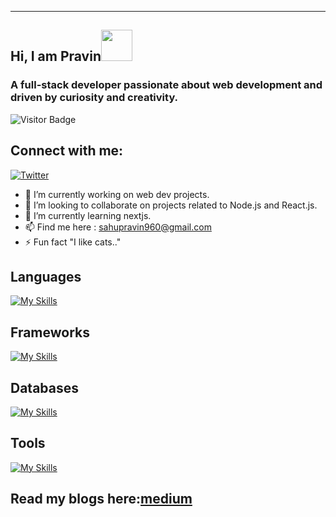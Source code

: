 ---


## Hi, I am Pravin<img src="https://media.giphy.com/media/mGcNjsfWAjY5AEZNw6/giphy.gif" width="50">
### A full-stack developer passionate about web development and driven by curiosity and creativity.

![Visitor Badge](https://visitor-badge.laobi.icu/badge?page_id=prvn347.prvn347)

## Connect with me:
<a href="https://www.twitter.com/prvn347" target="__blank"><img src="https://img.shields.io/twitter/follow/prvn?style=social" alt="Twitter"></a>
- 🔭 I’m currently working on web dev projects.
- 👯 I’m looking to collaborate on projects related to Node.js and React.js.
- 🌱 I’m currently learning nextjs.
- 📫 Find me here : [sahupravin960@gmail.com](mailto:sahupravin960@gmail.com)
- ⚡ Fun fact "I like cats.."

<h2>Languages</h2>

[![My Skills](https://skillicons.dev/icons?i=ts,js,bash,cpp)](https://skillicons.dev)

<h2>Frameworks</h2>
  
[![My Skills](https://skillicons.dev/icons?i=nextjs,express,react,tailwindcss)](https://skillicons.dev)

<h2>Databases</h2>
  
[![My Skills](https://skillicons.dev/icons?i=postgres,mongo)](https://skillicons.dev)

<h2>Tools</h2>
 
[![My Skills](https://skillicons.dev/icons?i=git,github,docker,prisma,cloudflare,postman,linux)](https://skillicons.dev)
  
## Read my blogs here:[medium](https://medium.com/@sahupravin960)



